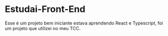 # Estudai-Front-End
Esse é um projeto bem iniciante estava aprendendo React e Typescript, foi um projeto que utilizei no meu TCC.
